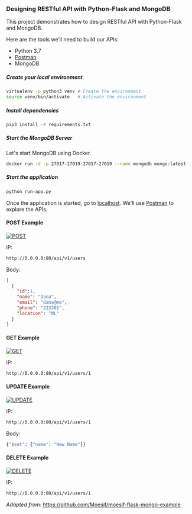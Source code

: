 ### Designing RESTful API with Python-Flask and MongoDB

This project demonstrates how to design RESTful API with Python-Flask and MongoDB.

Here are the tools we’ll need to build our APIs:

* Python 3.7
* [Postman](https://www.postman.com/)
* MongoDB

##### Create your local environment

```bash
virtualenv -p python3 venv # Create the environment
source venv/bin/activate   # Activate the environment
```

##### Install dependencies

```python
pip3 install -r requirements.txt
```

##### Start the MongoDB Server

Let's start MongoDB using Docker.

```bash
docker run -d -p 27017-27019:27017-27019 --name mongodb mongo:latest
```

##### Start the application

```bash
python run-app.py
```

Once the application is started, go to [localhost](http://0.0.0.0:80/).
We'll use [Postman](https://www.postman.com/) to explore the APIs.

#### POST Example
[![POST](https://i.postimg.cc/dt98gDRv/POST.png)](https://postimg.cc/WhhFkNff)

IP:
```bash
http://0.0.0.0:80/api/v1/users
```

Body:
```json
[
  { 
    "id":1,
    "name": "Dana",
    "email": "dana@me",
    "phone": "223305",
    "location": "NL"
  }
]
```

#### GET Example
[![GET](https://i.postimg.cc/pLTn7CXY/GET.png)](https://postimg.cc/Yh59L1Fh)

IP:
```bash
http://0.0.0.0:80/api/v1/users/1
```

#### UPDATE Example
[![UPDATE](https://i.postimg.cc/SRknG7v9/UPDATE.png)](https://postimg.cc/bDVYyb8Y)

IP:
```bash
http://0.0.0.0:80/api/v1/users/1
```

Body:
```python
{"$set": {"name": "New Name"}}
```

#### DELETE Example
[![DELETE](https://i.postimg.cc/cJPYf3W7/DELETE.png)](https://postimg.cc/DWd8T88m)

IP:
```bash
http://0.0.0.0:80/api/v1/users/1
```

*Adapted from*: https://github.com/Moesif/moesif-flask-mongo-example